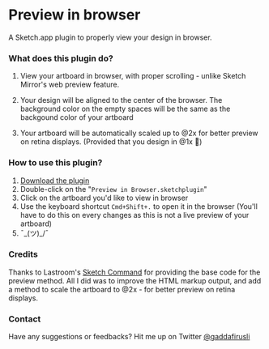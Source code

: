 # Preview in browser
A Sketch.app plugin to properly view your design in browser.


### What does this plugin do?

1. View your artboard in browser, with proper scrolling - unlike Sketch Mirror's web preview feature.

2. Your design will be aligned to the center of the browser. The background color on the empty spaces will be the same as the backgound color of your artboard

3. Your artboard will be automatically scaled up to @2x for better preview on retina displays. (Provided that you design in @1x 😬)

### How to use this plugin?
1. [Download the plugin](https://github.com/gaddafirusli/Preview-in-browser/archive/master.zip)
2. Double-click on the "```Preview in Browser.sketchplugin```"
3. Click on the artboard you'd like to view in browser
4. Use the keyboard shortcut  ```Cmd+Shift+.``` to open it in the browser (You'll have to do this on every changes as this is not a live preview of your artboard)
5. ¯\_(ツ)_/¯

### Credits
Thanks to Lastroom's [Sketch Command](https://github.com/lastroom/sketch-commands) for providing the base code for the preview method. All I did was to improve the HTML markup output, and add a method to scale the artboard to @2x - for better preview on retina displays.

### Contact
Have any suggestions or feedbacks? Hit me up on Twitter [@gaddafirusli](http://www.twitter.com/gaddafirusli)



